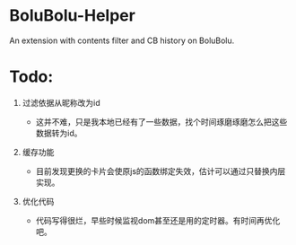 # BoluBolu-Helper
An extension with contents filter and CB history on BoluBolu.


# Todo:

1. 过滤依据从昵称改为id
    +  这并不难，只是我本地已经有了一些数据，找个时间琢磨琢磨怎么把这些数据转为id。

2. 缓存功能
    +  目前发现更换的卡片会使原js的函数绑定失效，估计可以通过只替换内层实现。

3. 优化代码
    +  代码写得很烂，早些时候监视dom甚至还是用的定时器。有时间再优化吧。